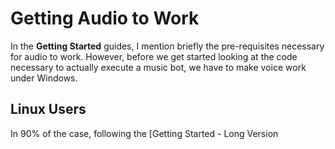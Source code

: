 # Getting Audio to Work

In the **Getting Started** guides, I mention briefly the pre-requisites necessary for audio to work. However, before we get started looking at the code necessary to actually execute a music bot, we have to make voice work under Windows.

## Linux Users
In 90% of the case, following the [Getting Started - Long Version
